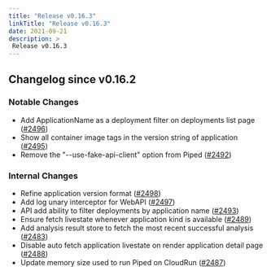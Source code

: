 ```yaml
---
title: "Release v0.16.3"
linkTitle: "Release v0.16.3"
date: 2021-09-21
description: >
 Release v0.16.3
---
```


## Changelog since v0.16.2

### Notable Changes
* Add ApplicationName as a deployment filter on deployments list page ([#2496](https://github.com/pipe-cd/pipe/pull/2496))
* Show all container image tags in the version string of application ([#2495](https://github.com/pipe-cd/pipe/pull/2495))
* Remove the "--use-fake-api-client" option from Piped ([#2492](https://github.com/pipe-cd/pipe/pull/2492))

### Internal Changes
* Refine application version format ([#2498](https://github.com/pipe-cd/pipe/pull/2498))
* Add log unary interceptor for WebAPI ([#2497](https://github.com/pipe-cd/pipe/pull/2497))
* API add ability to filter deployments by application name ([#2493](https://github.com/pipe-cd/pipe/pull/2493))
* Ensure fetch livestate whenever application kind is available ([#2489](https://github.com/pipe-cd/pipe/pull/2489))
* Add analysis result store to fetch the most recent successful analysis ([#2483](https://github.com/pipe-cd/pipe/pull/2483))
* Disable auto fetch application livestate on render application detail page ([#2488](https://github.com/pipe-cd/pipe/pull/2488))
* Update memory size used to run Piped on CloudRun ([#2487](https://github.com/pipe-cd/pipe/pull/2487))
